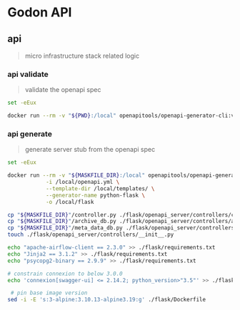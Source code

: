 <!--
Copyright (c) 2019 Matthias Tafelmeier.

This file is part of godon

godon is free software: you can redistribute it and/or modify
it under the terms of the GNU Affero General Public License as
published by the Free Software Foundation, either version 3 of the
License, or (at your option) any later version.

godon is distributed in the hope that it will be useful,
but WITHOUT ANY WARRANTY; without even the implied warranty of
MERCHANTABILITY or FITNESS FOR A PARTICULAR PURPOSE.  See the
GNU Affero General Public License for more details.

You should have received a copy of the GNU Affero General Public License
along with this godon. If not, see <http://www.gnu.org/licenses/>.
-->
# Godon API

## api 

> micro infrastructure stack related logic

### api validate

> validate the openapi spec

~~~bash
set -eEux

docker run --rm -v "${PWD}:/local" openapitools/openapi-generator-cli:v7.1.0 validate -i /local/openapi.yml
~~~

### api generate

> generate server stub from the openapi spec

~~~bash
set -eEux

docker run --rm -v "${MASKFILE_DIR}:/local" openapitools/openapi-generator-cli:v7.1.0 generate \
            -i /local/openapi.yml \
            --template-dir /local/templates/ \
            --generator-name python-flask \
            -o /local/flask

cp "${MASKFILE_DIR}"/controller.py ./flask/openapi_server/controllers/controller.py
cp "${MASKFILE_DIR}"/archive_db.py ./flask/openapi_server/controllers/archive_db.py
cp "${MASKFILE_DIR}"/meta_data_db.py ./flask/openapi_server/controllers/meta_data_db.py
touch ./flask/openapi_server/controllers/__init__.py

echo "apache-airflow-client == 2.3.0" >> ./flask/requirements.txt
echo "Jinja2 == 3.1.2" >> ./flask/requirements.txt
echo "psycopg2-binary == 2.9.9" >> ./flask/requirements.txt

# constrain connexion to below 3.0.0
echo 'connexion[swagger-ui] <= 2.14.2; python_version>"3.5"' >> ./flask/requirements.txt

 # pin base image version
sed -i -E 's:3-alpine:3.10.13-alpine3.19:g' ./flask/Dockerfile
~~~
